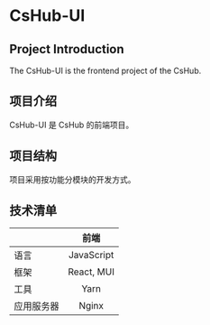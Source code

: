 # CsHub-UI

## Project Introduction

The CsHub-UI is the frontend project of the CsHub.

## 项目介绍

CsHub-UI 是 CsHub 的前端项目。

## 项目结构

项目采用按功能分模块的开发方式。

## 技术清单

| | 前端 |
| :----- | :----: |
| 语言 | JavaScript |
| 框架 | React, MUI |
| 工具 | Yarn |
| 应用服务器 | Nginx |

